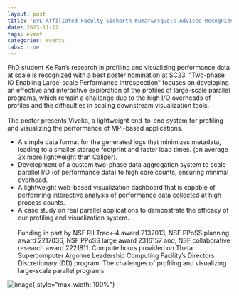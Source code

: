 ```yaml
---
layout: post
title: 'EVL Affiliated Faculty Sidharth Kumar&rsquo;s Advisee Recognized with Best Poster Nomination at SC23'
date: 2023-11-12
tags: event
categories: events
tabs: true
---
```


PhD student Ke Fan&rsquo;s research in profiling and visualizing performance data at scale is recognized with a best poster nomination at SC23. &ldquo;Two-phase IO Enabling Large-scale Performance Introspection&rdquo; focuses on developing an effective and interactive exploration of the profiles of large-scale parallel programs, which remain a challenge due to the high I/O overheads of profiles and the difficulties in scaling downstream visualization tools.<br><br>
The poster presents Viveka, a lightweight end-to-end system for profiling and visualizing the performance of MPI-based applications.<br>
- A simple data format for the generated logs that minimizes metadata, leading to a smaller storage footprint and faster load times. (on average 3x more lightweight than Caliper).<br>
- Development of a custom two-phase data aggregation system to scale parallel I/O (of performance data) to high core counts, ensuring minimal overhead.<br>
- A lightweight web-based visualization dashboard that is capable of performing interactive analysis of performance data collected at high process counts.<br>
- A case study on real parallel applications to demonstrate the efficacy of our profiling and visualization system.<br><br>
Funding in part by NSF RII Track-4 award 2132013, NSF PPoSS planning award 2217036, NSF PPoSS large award 2316157 and, NSF collaborative research award 2221811.  Compute hours provided on Theta Supercomputer Argonne Leadership Computing Facility&rsquo;s Directors Discretionary (DD) program.
The challenges of profiling and visualizing large-scale parallel programs

![image](https://www.evl.uic.edu/output/originals/kfan_sc23posternomination.png-srcw.jpg){:style="max-width: 100%"}

